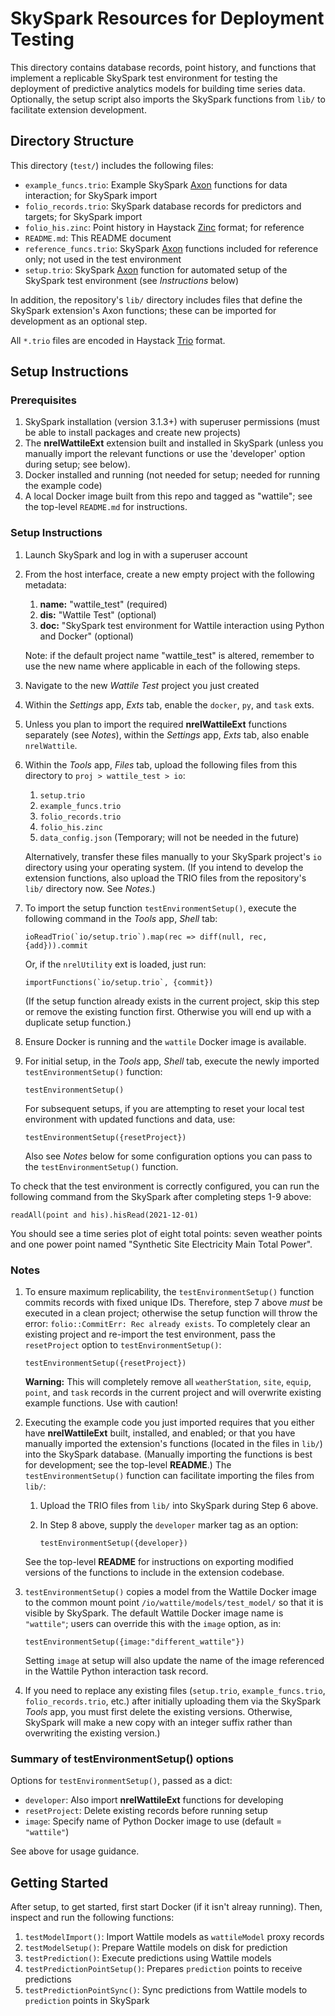 SkySpark Resources for Deployment Testing
=========================================

This directory contains database records, point history, and functions that
implement a replicable SkySpark test environment for testing the deployment of
predictive analytics models for building time series data. Optionally, the
setup script also imports the SkySpark functions from `lib/` to facilitate
extension development.

Directory Structure
-------------------

This directory (`test/`) includes the following files:

- `example_funcs.trio`: Example SkySpark [Axon] functions for data interaction;
  for SkySpark import
- `folio_records.trio`: SkySpark database records for predictors and targets;
  for SkySpark import
- `folio_his.zinc`: Point history in Haystack [Zinc] format; for reference
- `README.md`: This README document
- `reference_funcs.trio`: SkySpark [Axon] functions included for reference only;
  not used in the test environment
- `setup.trio`: SkySpark [Axon] function for automated setup of the SkySpark
  test environment (see *Instructions* below)

In addition, the repository's `lib/` directory includes files that define
the SkySpark extension's Axon functions; these can be imported for development
as an optional step.

All `*.trio` files are encoded in Haystack [Trio] format.

[Zinc]: https://project-haystack.org/doc/docHaystack/Zinc "Zinc file format"
[Trio]: https://project-haystack.org/doc/docHaystack/Trio "Trio file format"
[Axon]: https://haxall.io/doc/appendix/axon "Axon documentation"

Setup Instructions
------------------

### Prerequisites ###

1. SkySpark installation (version 3.1.3+) with superuser permissions (must be
   able to install packages and create new projects)
2. The **nrelWattileExt** extension built and installed in SkySpark (unless you
   manually import the relevant functions or use the 'developer' option during
   setup; see below).
3. Docker installed and running (not needed for setup; needed for running the
   example code)
4. A local Docker image built from this repo and tagged as "wattile"; see the
   top-level `README.md` for instructions.

### Setup Instructions ###

1. Launch SkySpark and log in with a superuser account

2. From the host interface, create a new empty project with the following
   metadata:
   
   1. **name:** "wattile_test" (required)
   2. **dis:** "Wattile Test" (optional)
   3. **doc:** "SkySpark test environment for Wattile interaction using Python and Docker" (optional)

   Note: if the default project name "wattile_test" is altered, remember to use
   the new name where applicable in each of the following steps.

3. Navigate to the new *Wattile Test* project you just created

4. Within the *Settings* app, *Exts* tab, enable the `docker`, `py`, and
   `task` exts.

5. Unless you plan to import the required **nrelWattileExt** functions
   separately (see *Notes*), within the *Settings* app, *Exts* tab, also enable
   `nrelWattile`. 

6. Within the *Tools* app, *Files* tab, upload the following files from this
   directory to `proj > wattile_test > io`:
   
   1. `setup.trio`
   2. `example_funcs.trio`
   3. `folio_records.trio`
   4. `folio_his.zinc`
   5. `data_config.json` (Temporary; will not be needed in the future)
   
   Alternatively, transfer these files manually to your SkySpark project's `io`
   directory using your operating system. (If you intend to develop the
   extension functions, also upload the TRIO files from the repository's `lib/`
   directory now. See *Notes*.)

7. To import the setup function `testEnvironmentSetup()`, execute the following
   command in the *Tools* app, *Shell* tab:
   
   ```
   ioReadTrio(`io/setup.trio`).map(rec => diff(null, rec, {add})).commit
   ```
   
   Or, if the `nrelUtility` ext is loaded, just run:
   
   ```
   importFunctions(`io/setup.trio`, {commit})
   ```
   
   (If the setup function already exists in the current project, skip this step
   or remove the existing function first. Otherwise you will end up with a
   duplicate setup function.)

8. Ensure Docker is running and the `wattile` Docker image is available.

9. For initial setup, in the *Tools* app, *Shell* tab, execute the newly
   imported `testEnvironmentSetup()` function:
   
   ```
   testEnvironmentSetup()
   ```
   
   For subsequent setups, if you are attempting to reset your local test
   environment with updated functions and data, use:
   
   ```
   testEnvironmentSetup({resetProject})
   ```
   
   Also see *Notes* below for some configuration options you can pass to the
   `testEnvironmentSetup()` function.

To check that the test environment is correctly configured, you can run the
following command from the SkySpark  after completing steps 1-9 above:

```
readAll(point and his).hisRead(2021-12-01)
```

You should see a time series plot of eight total points: seven weather points
and one power point named "Synthetic Site Electricity Main Total Power".

### Notes ###

1. To ensure maximum replicability, the `testEnvironmentSetup()` function
   commits records with fixed unique IDs. Therefore, step 7 above *must* be
   executed in a clean project; otherwise the setup function will throw the
   error: `folio::CommitErr: Rec already exists`. To completely clear an
   existing project and re-import the test environment, pass the `resetProject`
   option to `testEnvironmentSetup()`:
   
   ```
   testEnvironmentSetup({resetProject})
   ```
   
   **Warning:** This will completely remove all `weatherStation`, `site`,
   `equip`, `point`, and `task` records in the current project and will
   overwrite existing example functions. Use with caution!

2. Executing the example code you just imported requires that you either have
   **nrelWattileExt** built, installed, and enabled; or that you have manually
   imported the extension's functions (located in the files in `lib/`) into the
   SkySpark database. (Manually importing the functions is best for development;
   see the top-level **README**.) The `testEnvironmentSetup()` function can
   facilitate importing the files from `lib/`:
   
   1. Upload the TRIO files from `lib/` into SkySpark during Step 6 above.
   
   2. In Step 8 above, supply the `developer` marker tag as an option:

      ```
      testEnvironmentSetup({developer})
      ```
   
   See the top-level **README** for instructions on exporting modified versions
   of the functions to include in the extension codebase.

3. `testEnvironmentSetup()` copies a model from the Wattile Docker image to the
   common mount point `/io/wattile/models/test_model/` so that it is visible by
   SkySpark. The default Wattile Docker image name is `"wattile"`; users can
   override this with the `image` option, as in:
   
   ```
   testEnvironmentSetup({image:"different_wattile"})
   ```
   
   Setting `image` at setup will also update the name of the image referenced in
   the Wattile Python interaction task record.

3. If you need to replace any existing files (`setup.trio`,
   `example_funcs.trio`, `folio_records.trio`, etc.) after initially uploading
   them via the SkySpark *Tools* app, you must first delete the existing
   versions. Otherwise, SkySpark will make a new copy with an integer suffix
   rather than overwriting the existing version.)

### Summary of testEnvironmentSetup() options

Options for `testEnvironmentSetup()`, passed as a dict:

- `developer`: Also import **nrelWattileExt** functions for developing
- `resetProject`: Delete existing records before running setup
- `image`: Specify name of Python Docker image to use (default = `"wattile"`)

See above for usage guidance.

Getting Started
---------------

After setup, to get started, first start Docker (if it isn't alreay running).
Then, inspect and run the following functions:

1. `testModelImport()`: Import Wattile models as `wattileModel` proxy records
2. `testModelSetup()`: Prepare Wattile models on disk for prediction
3. `testPrediction()`: Execute predictions using Wattile models
4. `testPredictionPointSetup()`: Prepares `prediction` points to receive predictions
5. `testPredictionPointSync()`: Sync predictions from Wattile models to `prediction` points in SkySpark
